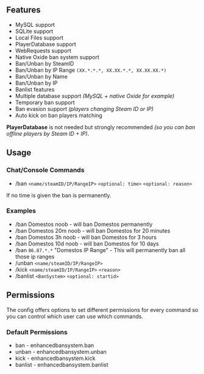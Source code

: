 ## Features

- MySQL support
- SQLite support
- Local Files support
- PlayerDatabase support
- WebRequests support
- Native Oxide ban system support
- Ban/Unban by SteamID
- Ban/Unban by IP Range `(XX.*.*.*, XX.XX.*.*, XX.XX.XX.*)`
- Ban/Unban by Name
- Ban/Unban by IP
- Banlist features
- Multiple database support *(MySQL + native Oxide for example)*
- Temporary ban support
- Ban evasion support *(players changing Steam ID or IP)*
- Auto kick on ban players matching

**PlayerDatabase** is not needed but strongly recommended *(so you can ban offline players by Steam ID + IP)*.

## Usage

### Chat/Console Commands

- /ban `<name/steamID/IP/RangeIP>` `<optional: time>` `<optional: reason>`

If no time is given the ban is permanently.

### Examples

- /ban Domestos noob - will ban Domestos permanently
- /ban Domestos 20m noob - will ban Domestos for 20 minutes
- /ban Domestos 3h noob - will ban Domestos for 3 hours
- /ban Domestos 10d noob - will ban Domestos for 10 days
- /ban `86.87.*.*` "Domestos IP Range" - This will permanently ban all those ip ranges
- /unban `<name/steamID/IP/RangeIP>`
- /kick `<name/steamID/IP/RangeIP>` `<reason>`
- /banlist `<BanSystem>` `<optional: startid>`

## Permissions

The config offers options to set different permissions for every command so you can control which user can use which commands.

### Default Permissions

- ban - enhancedbansystem.ban
- unban - enhancedbansystem.unban
- kick - enhancedbansystem.kick
- banlist - enhancedbansystem.banlist
